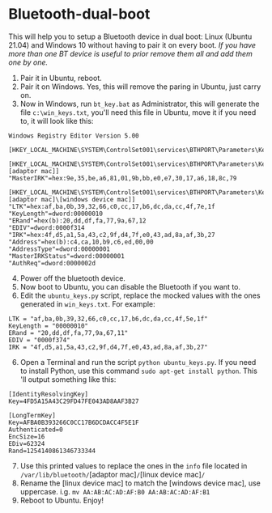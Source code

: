 # Bluetooth-dual-boot
This will help you to setup a Bluetooth device in dual boot: Linux (Ubuntu 21.04) and Windows 10 without having to pair it on every boot. *If you have more than one BT device is useful to prior remove them all and add them one by one.*

 1. Pair it in Ubuntu, reboot.
 2. Pair it on Windows. Yes, this will remove the paring in Ubuntu, just carry on. 
 3. Now in Windows, run `bt_key.bat` as Administrator, this will generate the file `c:\win_keys.txt`, you'll need this file in Ubuntu, move it if you need to, it will look like this:
```
Windows Registry Editor Version 5.00

[HKEY_LOCAL_MACHINE\SYSTEM\ControlSet001\services\BTHPORT\Parameters\Keys]

[HKEY_LOCAL_MACHINE\SYSTEM\ControlSet001\services\BTHPORT\Parameters\Keys\[adaptor mac]]
"MasterIRK"=hex:9e,35,be,a6,81,01,9b,bb,e0,e7,30,17,a6,18,8c,79

[HKEY_LOCAL_MACHINE\SYSTEM\ControlSet001\services\BTHPORT\Parameters\Keys\[adaptor mac]\[windows device mac]]
"LTK"=hex:af,ba,0b,39,32,66,c0,cc,17,b6,dc,da,cc,4f,7e,1f
"KeyLength"=dword:00000010
"ERand"=hex(b):20,dd,df,fa,77,9a,67,12
"EDIV"=dword:0000f314
"IRK"=hex:4f,d5,a1,5a,43,c2,9f,d4,7f,e0,43,ad,8a,af,3b,27
"Address"=hex(b):c4,ca,10,b9,c6,ed,00,00
"AddressType"=dword:00000001
"MasterIRKStatus"=dword:00000001
"AuthReq"=dword:0000002d
```
 4. Power off the bluetooth device. 
 5. Now boot to Ubuntu, you can disable the Bluetooth if you want to.
 6. Edit the `ubuntu_keys.py` script, replace the mocked values with the ones generated in `win_keys.txt`. For example:
 ```
 LTK = "af,ba,0b,39,32,66,c0,cc,17,b6,dc,da,cc,4f,5e,1f"
KeyLength = "00000010"
ERand = "20,dd,df,fa,77,9a,67,11"
EDIV = "0000f374"
IRK = "4f,d5,a1,5a,43,c2,9f,d4,7f,e0,43,ad,8a,af,3b,27"
 ```
 6. Open a Terminal and run the script `python ubuntu_keys.py`. If you need to install Python, use this command `sudo apt-get install python`. This 'll output something like this:
 ```
 [IdentityResolvingKey]
Key=4FD5A15A43C29FD47FE043AD8AAF3B27

[LongTermKey]
Key=AFBA0B393266C0CC17B6DCDACC4F5E1F
Authenticated=0
EncSize=16
EDiv=62324
Rand=1254140861346733344

 ```
 7. Use this printed values to replace the ones in the `info` file located in `/var/lib/bluetooth/`[adaptor mac]`/`[linux device mac]`/`
 8. Rename the [linux device mac] to match the [windows device mac], use uppercase. i.g. `mv AA:AB:AC:AD:AF:B0 AA:AB:AC:AD:AF:B1`
 9. Reboot to Ubuntu. Enjoy!


